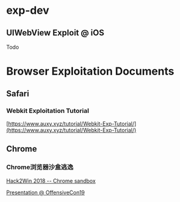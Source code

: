 # exp-dev

## UIWebView Exploit @ iOS

Todo

# Browser Exploitation Documents

## Safari

### Webkit Exploitation Tutorial

[https://www.auxy.xyz/tutorial/Webkit-Exp-Tutorial/](https://www.auxy.xyz/tutorial/Webkit-Exp-Tutorial/)

## Chrome

### Chrome浏览器沙盒逃逸

[Hack2Win 2018 -- Chrome sandbox](https://github.com/niklasb/hack2win-chrome/)

[Presentation @ OffensiveCon19](https://github.com/phoenhex/files/blob/master/slides/chrome_ipc_exploitation_offensivecon19.pdf)


